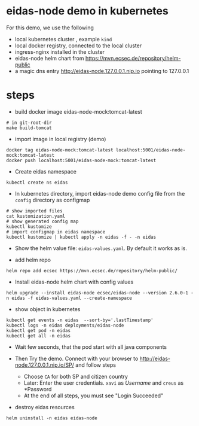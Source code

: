 # eidas-node demo in kubernetes

For this demo, we use the following
- local kubernetes cluster , example `kind`
- local docker registry, connected to the local cluster
- ingress-nginx installed in the cluster
- eidas-node helm chart from https://mvn.ecsec.de/repository/helm-public
- a magic dns entry http://eidas-node.127.0.0.1.nip.io pointing to 127.0.0.1

# steps

- build docker image eidas-node-mock:tomcat-latest
```
# in git-root-dir
make build-tomcat
```

- import image in local registry (demo)
```
docker tag eidas-node-mock:tomcat-latest localhost:5001/eidas-node-mock:tomcat-latest
docker push localhost:5001/eidas-node-mock:tomcat-latest
```

- Create eidas namespace
```
kubectl create ns eidas
```

- In kubernetes directory, import eidas-node demo config file from the `config` directory as configmap
```
# show imported files
cat kustomization.yaml
# show generated config map
kubectl kustomize
# import configmap in eidas namespace
kubectl kustomize | kubectl apply -n eidas -f - -n eidas
```

- Show the helm value file: `eidas-values.yaml`. By default it works as is.

- add helm repo
```
helm repo add ecsec https://mvn.ecsec.de/repository/helm-public/
```

- Install eidas-node helm chart with config values
```
helm upgrade --install eidas-node ecsec/eidas-node --version 2.6.0-1 -n eidas -f eidas-values.yaml --create-namespace
```

- show object in kubernetes
```
kubectl get events -n eidas  --sort-by='.lastTimestamp'
kubectl logs -n eidas deployments/eidas-node
kubectl get pod -n eidas
kubectl get all -n eidas
```

- Wait few seconds, that the pod start with all java components

- Then Try the demo. Connect with your browser to http://eidas-node.127.0.0.1.nip.io/SP/ and follow steps
  - Choose `CA` for both SP and citizen country
  - Later: Enter the user credentials. `xavi` as *Username* and `creus` as *Password
  - At the end of all steps, you must see  "Login Succeeded"


- destroy eidas resources
```
helm uninstall -n eidas eidas-node
```
